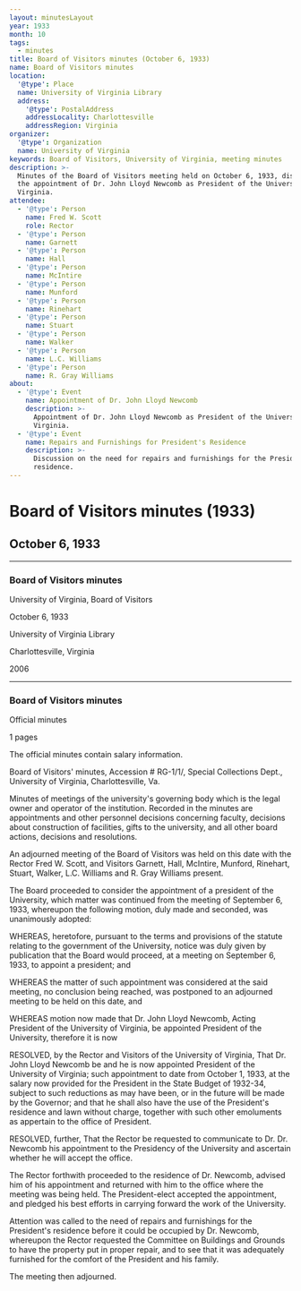 ```yaml
---
layout: minutesLayout
year: 1933
month: 10
tags:
  - minutes
title: Board of Visitors minutes (October 6, 1933)
name: Board of Visitors minutes
location:
  '@type': Place
  name: University of Virginia Library
  address:
    '@type': PostalAddress
    addressLocality: Charlottesville
    addressRegion: Virginia
organizer:
  '@type': Organization
  name: University of Virginia
keywords: Board of Visitors, University of Virginia, meeting minutes
description: >-
  Minutes of the Board of Visitors meeting held on October 6, 1933, discussing
  the appointment of Dr. John Lloyd Newcomb as President of the University of
  Virginia.
attendee:
  - '@type': Person
    name: Fred W. Scott
    role: Rector
  - '@type': Person
    name: Garnett
  - '@type': Person
    name: Hall
  - '@type': Person
    name: McIntire
  - '@type': Person
    name: Munford
  - '@type': Person
    name: Rinehart
  - '@type': Person
    name: Stuart
  - '@type': Person
    name: Walker
  - '@type': Person
    name: L.C. Williams
  - '@type': Person
    name: R. Gray Williams
about:
  - '@type': Event
    name: Appointment of Dr. John Lloyd Newcomb
    description: >-
      Appointment of Dr. John Lloyd Newcomb as President of the University of
      Virginia.
  - '@type': Event
    name: Repairs and Furnishings for President's Residence
    description: >-
      Discussion on the need for repairs and furnishings for the President's
      residence.
---
```


<!-- altadded -->
<!-- altadded -->

<!-- llmmeta -->



<!-- llmformatted -->

# Board of Visitors minutes (1933)

## October 6, 1933

***

### Board of Visitors minutes

University of Virginia, Board of Visitors

October 6, 1933

University of Virginia Library

Charlottesville, Virginia

2006

***

### Board of Visitors minutes

Official minutes

1 pages

The official minutes contain salary information.

Board of Visitors' minutes, Accession # RG-1/1/, Special Collections Dept., University of Virginia, Charlottesville, Va.

Minutes of meetings of the university's governing body which is the legal owner and operator of the institution. Recorded in the minutes are appointments and other personnel decisions concerning faculty, decisions about construction of facilities, gifts to the university, and all other board actions, decisions and resolutions.

An adjourned meeting of the Board of Visitors was held on this date with the Rector Fred W. Scott, and Visitors Garnett, Hall, McIntire, Munford, Rinehart, Stuart, Walker, L.C. Williams and R. Gray Williams present.

The Board proceeded to consider the appointment of a president of the University, which matter was continued from the meeting of September 6, 1933, whereupon the following motion, duly made and seconded, was unanimously adopted:

WHEREAS, heretofore, pursuant to the terms and provisions of the statute relating to the government of the University, notice was duly given by publication that the Board would proceed, at a meeting on September 6, 1933, to appoint a president; and

WHEREAS the matter of such appointment was considered at the said meeting, no conclusion being reached, was postponed to an adjourned meeting to be held on this date, and

WHEREAS motion now made that Dr. John Lloyd Newcomb, Acting President of the University of Virginia, be appointed President of the University, therefore it is now

RESOLVED, by the Rector and Visitors of the University of Virginia, That Dr. John Lloyd Newcomb be and he is now appointed President of the University of Virginia; such appointment to date from October 1, 1933, at the salary now provided for the President in the State Budget of 1932-34, subject to such reductions as may have been, or in the future will be made by the Governor; and that he shall also have the use of the President's residence and lawn without charge, together with such other emoluments as appertain to the office of President.

RESOLVED, further, That the Rector be requested to communicate to Dr. Dr. Newcomb his appointment to the Presidency of the University and ascertain whether he will accept the office.

The Rector forthwith proceeded to the residence of Dr. Newcomb, advised him of his appointment and returned with him to the office where the meeting was being held. The President-elect accepted the appointment, and pledged his best efforts in carrying forward the work of the University.

Attention was called to the need of repairs and furnishings for the President's residence before it could be occupied by Dr. Newcomb, whereupon the Rector requested the Committee on Buildings and Grounds to have the property put in proper repair, and to see that it was adequately furnished for the comfort of the President and his family.

The meeting then adjourned.

